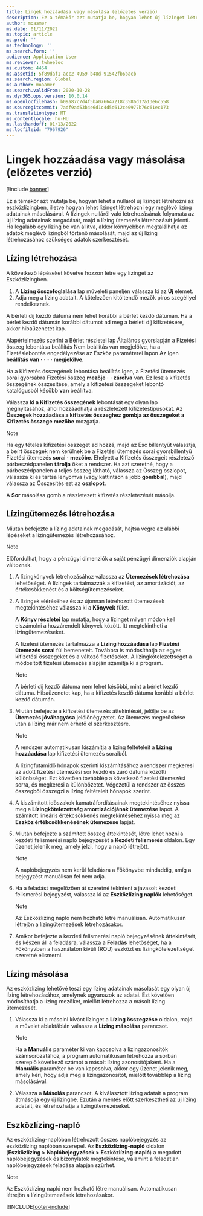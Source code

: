 ```yaml
---
title: Lingek hozzáadása vagy másolása (előzetes verzió)
description: Ez a témakör azt mutatja be, hogyan lehet új lízinget létrehozni az eszközlízingben való adatok megadásával vagy egy meglévő lízing adatainak másolásával.
author: moaamer
ms.date: 01/11/2022
ms.topic: article
ms.prod: ''
ms.technology: ''
ms.search.form: ''
audience: Application User
ms.reviewer: twheeloc
ms.custom: 4464
ms.assetid: 5f89daf1-acc2-4959-b48d-91542fb6bacb
ms.search.region: Global
ms.author: moaamer
ms.search.validFrom: 2020-10-28
ms.dyn365.ops.version: 10.0.14
ms.openlocfilehash: b09a87c7d4f5ba076647218c3586d17a13e6c558
ms.sourcegitcommit: 7adf9ad53b4e6d1c4d5d612ce0977b76c61ec173
ms.translationtype: MT
ms.contentlocale: hu-HU
ms.lasthandoff: 01/13/2022
ms.locfileid: "7967926"
---
```

# <a name="add-or-copy-leases-preview"></a>Lingek hozzáadása vagy másolása (előzetes verzió)

[!include [banner](../includes/banner.md)]

Ez a témakör azt mutatja be, hogyan lehet a nulláról új lízinget létrehozni az eszközlízingben, illetve hogyan lehet lízinget létrehozni egy meglévő lízing adatainak másolásával. A lízingek nulláról való létrehozásának folyamata az új lízing adatainak megadását, majd a lízing ütemezés létrehozását jelenti. Ha legalább egy lízing be van állítva, akkor könnyebben megtalálhatja az adatok meglévő lízingből történő másolását, majd az új lízing létrehozásához szükséges adatok szerkesztését.

## <a name="create-a-lease"></a>Lízing létrehozása

A következő lépéseket követve hozzon létre egy lízinget az Eszközlízingben.

1. A **Lízing összefoglalása** lap műveleti paneljén válassza ki az **Új** elemet.
2. Adja meg a lízing adatait. A kötelezően kitöltendő mezők piros szegéllyel rendelkeznek.

A bérleti díj kezdő dátuma nem lehet korábbi a bérlet kezdő dátumán. Ha a bérlet kezdő dátumán korábbi dátumot ad meg a bérleti díj kifizetésére, akkor hibaüzenetet kap.

Alapértelmezés szerint a Bérlet részletei lap Általános gyorslapján a Fizetési összeg lebontása beállítás Nem beállítás van megjelölve, ha a Fizetéslebontás engedélyezése az Eszköz paraméterei lapon Az Igen **beállítás** **van** **·** **·** **·** **·** **megjelölve**. 

Ha a Kifizetés összegének lebontása beállítás Igen, a Fizetési ütemezés sorai gyorsábra Fizetési összeg **mezője** **·** **·** **zárolva** van. Ez lesz a kifizetés összegének összesítése, amely a kifizetési összegeket lebontó katalógusból később **van** beállítva.

Válassza **ki a Kifizetés összegének** lebontását egy olyan lap megnyitásához, ahol hozzáadhatja a részletezett kifizetéstípusokat. Az **Összegek hozzáadása a kifizetés összeghez gombja az összegeket a Kifizetés összege** **mezőbe** mozgatja.

> [!NOTE]
> Ha egy tételes kifizetési összeget ad hozzá, majd az Esc billentyűt választja, a beírt összegek nem kerülnek be a Fizetési ütemezés sorai gyorsbillentyű Fizetési ütemezés **sorai** **·** **mezőbe**. Ehelyett a Kifizetés összegeit részletező párbeszédpanelen **tárolja** őket a rendszer. Ha azt szeretné, hogy a párbeszédpanelen a teljes összeg látható, válassza az Összeg oszlopot, válassza ki és tartsa lenyomva (vagy kattintson a jobb **gombbal**), majd válassza az Összesítés ezt az **oszlopot**. 

A **Sor** másolása gomb a részletezett kifizetés részletezését másolja.

## <a name="create-a-lease-schedule"></a>Lízingütemezés létrehozása

Miután befejezte a lízing adatainak megadását, hajtsa végre az alábbi lépéseket a lízingütemezés létrehozásához.

> [!NOTE]
> Előfordulhat, hogy a pénzügyi dimenziók a saját pénzügyi dimenziók alapján változnak.

1. A lízingkönyvek létrehozásához válassza az **Ütemezések létrehozása** lehetőséget. A lízingek tartalmazzák a kifizetést, az amortizációt, az értékcsökkenést és a költségütemezéseket.
2. A lízingek eléréséhez és az újonnan létrehozott ütemezések megtekintéséhez válassza ki a **Könyvek** fület.

    A **Könyv részletei** lap mutatja, hogy a lízinget milyen módon kell elszámolni a hozzárendelt könyvek között. Itt megtekintheti a lízingütemezéseket.

    A fizetési ütemezés tartalmazza a **Lízing hozzáadása** lap **Fizetési ütemezés sorai** fül bemeneteit. Továbbra is módosíthatja az egyes kifizetési összegeket és a változó fizetéseket. A lízingkötelezettséget a módosított fizetési ütemezés alapján számítja ki a program.

    > [!NOTE]
    > A bérleti díj kezdő dátuma nem lehet későbbi, mint a bérlet kezdő dátuma. Hibaüzenetet kap, ha a kifizetés kezdő dátuma korábbi a bérlet kezdő dátumán. 

4. Miután befejezte a kifizetési ütemezés áttekintését, jelölje be az **Ütemezés jóváhagyása** jelölőnégyzetet. Az ütemezés megerősítése után a lízing már nem érhető el szerkesztésre.

    > [!NOTE]
    > A rendszer automatikusan kiszámítja a lízing feltételeit a **Lízing hozzáadása** lap kifizetési ütemezés soraiból.
    >
    > A lízingfutamidő hónapok szerinti kiszámításához a rendszer megkeresi az adott fizetési ütemezési sor kezdő és záró dátuma közötti különbséget. Ezt követően továbblép a következő fizetési ütemezési sorra, és megkeresi a különbözetet. Végezetül a rendszer az összes összegből összegzi a lízing feltételeit hónapok szerint.

5. A kiszámított időszakok kamatráfordításainak megtekintéséhez nyissa meg a **Lízingkötelezettség amortizációjának ütemezése** lapot. A számított lineáris értékcsökkenés megtekintéséhez nyissa meg az **Eszköz értékcsökkenésének ütemezése** lapját.
6. Miután befejezte a számított összeg áttekintését, létre lehet hozni a kezdeti felismerési napló bejegyzését a **Kezdeti felismerés** oldalon. Egy üzenet jelenik meg, amely jelzi, hogy a napló létrejött.

    > [!NOTE]
    > A naplóbejegyzés nem kerül feladásra a Főkönyvbe mindaddig, amíg a bejegyzést manuálisan fel nem adja.

7. Ha a feladást megelőzően át szeretné tekinteni a javasolt kezdeti felismerési bejegyzést, válassza ki az **Eszközlízing naplók** lehetőséget.

    > [!NOTE]
    > Az Eszközlízing napló nem hozható létre manuálisan. Automatikusan létrejön a lízingütemezések létrehozásakor.

8. Amikor befejezte a kezdeti felismerési napló bejegyzésének áttekintését, és készen áll a feladásra, válassza a **Feladás** lehetőséget, ha a Főkönyvben a használaton kívüli (ROU) eszközt és lízingkötelezettséget szeretné elismerni.

## <a name="copy-a-lease"></a>Lízing másolása

Az eszközlízing lehetővé teszi egy lízing adatainak másolását egy olyan új lízing létrehozásához, amelynek ugyanazok az adatai. Ezt követően módosíthatja a lízing mezőket, mielőtt létrehozza a másolt lízing ütemezését.

1. Válassza ki a másolni kívánt lízinget a **Lízing összegzése** oldalon, majd a művelet ablaktáblán válassza a **Lízing másolása** parancsot.

    > [!NOTE]
    > Ha a **Manuális** paraméter ki van kapcsolva a lízingazonosítók számsorozatához, a program automatikusan létrehozza a sorban szereplő következő számot a másolt lízing azonosítójaként. Ha a **Manuális** paraméter be van kapcsolva, akkor egy üzenet jelenik meg, amely kéri, hogy adja meg a lízingazonosítót, mielőtt továbblép a lízing másolásával.

2. Válassza a **Másolás** parancsot. A kiválasztott lízing adatait a program átmásolja egy új lízingbe. Ezután a mentés előtt szerkesztheti az új lízing adatait, és létrehozhatja a lízingütemezéseket.

## <a name="asset-leasing-journal"></a>Eszközlízing-napló

Az eszközlízing-naplóban létrehozott összes naplóbejegyzés az eszközlízing naplóban szerepel. Az **Eszközlízing-napló** oldalon (**Eszközlízing \> Naplóbejegyzések \> Eszközlízing-napló**) a megadott naplóbejegyzések és bizonylatok megtekintése, valamint a feladatlan naplóbejegyzések feladása alapján szűrhet.

> [!NOTE]
> Az Eszközlízing napló nem hozható létre manuálisan. Automatikusan létrejön a lízingütemezések létrehozásakor.


[!INCLUDE[footer-include](../../includes/footer-banner.md)]
